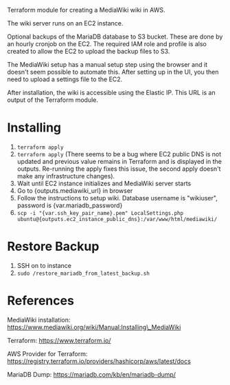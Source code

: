 Terraform module for creating a MediaWiki wiki in AWS.

The wiki server runs on an EC2 instance.

Optional backups of the MariaDB database to S3 bucket. These are done by an hourly cronjob on
the EC2. The required IAM role and profile is also created to allow the EC2 to upload the backup
files to S3.

The MediaWiki setup has a manual setup step using the browser and it doesn't seem possible to
automate this. After setting up in the UI, you then need to upload a settings file to the EC2.

After installation, the wiki is accessible using the Elastic IP. This URL is an output of the
Terraform module.

# Installing

1. `terraform apply`
1. `terraform apply` (There seems to be a bug where EC2 public DNS is not updated and previous value remains in Terraform and is displayed in the outputs. Re-running the apply fixes this issue, the second apply doesn't make any infrastructure changes).
1. Wait until EC2 instance initializes and MediaWiki server starts
1. Go to {outputs.mediawiki\_url} in browser
1. Follow the instructions to setup wiki. Database username is "wikiuser", password is {var.mariadb\_password}
1. `scp -i "{var.ssh_key_pair_name}.pem" LocalSettings.php ubuntu@{outputs.ec2_instance_public_dns}:/var/www/html/mediawiki/`

# Restore Backup

1. SSH on to instance
1. `sudo /restore_mariadb_from_latest_backup.sh`

# References

MediaWiki installation: https://www.mediawiki.org/wiki/Manual:Installing\_MediaWiki

Terraform: https://www.terraform.io/

AWS Provider for Terraform: https://registry.terraform.io/providers/hashicorp/aws/latest/docs

MariaDB Dump: https://mariadb.com/kb/en/mariadb-dump/
